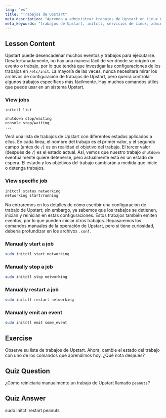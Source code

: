 ```yaml
---
lang: "es"
title: "Trabajos de Upstart"
meta_description: "Aprenda a administrar trabajos de Upstart en Linux usando comandos initctl. Comprenda el estado, inicio, detención y reinicio de servicios. Mejore sus habilidades de administración de sistemas Linux."
meta_keywords: "trabajos de Upstart, initctl, servicios de Linux, administración de sistemas, tutorial de Linux, guía para principiantes"
---
```


## Lesson Content

Upstart puede desencadenar muchos eventos y trabajos para ejecutarse. Desafortunadamente, no hay una manera fácil de ver dónde se originó un evento o trabajo, por lo que tendrá que investigar las configuraciones de los trabajos en `/etc/init`. La mayoría de las veces, nunca necesitará mirar los archivos de configuración de trabajos de Upstart, pero querrá controlar algunos trabajos específicos más fácilmente. Hay muchos comandos útiles que puede usar en un sistema Upstart.

### View jobs

```plaintext
initctl list

shutdown stop/waiting
console stop/waiting
...
```

Verá una lista de trabajos de Upstart con diferentes estados aplicados a ellos. En cada línea, el nombre del trabajo es el primer valor, y el segundo campo (antes de `/`) es en realidad el objetivo del trabajo. El tercer valor (después de `/`) es el estado actual. Así, vemos que nuestro trabajo `shutdown` eventualmente quiere detenerse, pero actualmente está en un estado de espera. El estado y los objetivos del trabajo cambiarán a medida que inicie o detenga trabajos.

### View specific job

```plaintext
initctl status networking
networking start/running
```

No entraremos en los detalles de cómo escribir una configuración de trabajo de Upstart; sin embargo, ya sabemos que los trabajos se detienen, inician y reinician en estas configuraciones. Estos trabajos también emiten eventos, por lo que pueden iniciar otros trabajos. Repasaremos los comandos manuales de la operación de Upstart, pero si tiene curiosidad, debería profundizar en los archivos `.conf`.

### Manually start a job

```bash
sudo initctl start networking
```

### Manually stop a job

```bash
sudo initctl stop networking
```

### Manually restart a job

```bash
sudo initctl restart networking
```

### Manually emit an event

```bash
sudo initctl emit some_event
```

## Exercise

Observe su lista de trabajos de Upstart. Ahora, cambie el estado del trabajo con uno de los comandos que aprendimos hoy. ¿Qué nota después?

## Quiz Question

¿Cómo reiniciaría manualmente un trabajo de Upstart llamado `peanuts`?

## Quiz Answer

sudo initctl restart peanuts
